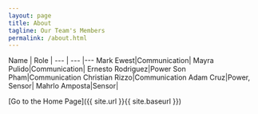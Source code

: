 ```yaml
---
layout: page
title: About
tagline: Our Team's Members
permalink: /about.html
---
```

Name | Role | 
--- | --- |---
Mark Ewest|Communication|
Mayra Pulido|Communication|
Ernesto Rodriguez|Power
Son Pham|Communication
Christian Rizzo|Communication
Adam Cruz|Power, Sensor|
Mahrlo Amposta|Sensor|


[Go to the Home Page]({{ site.url }}{{ site.baseurl }})
